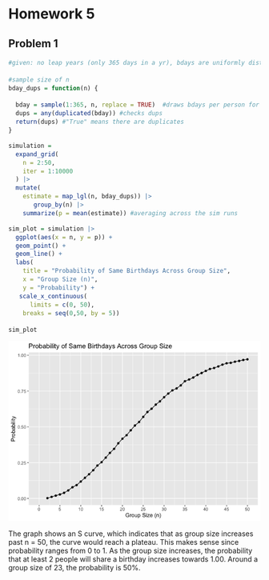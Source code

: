 Homework 5
================

## Problem 1

``` r
#given: no leap years (only 365 days in a yr), bdays are uniformly distributed over the year. 

#sample size of n
bday_dups = function(n) {
  
  bday = sample(1:365, n, replace = TRUE)  #draws bdays per person for size n
  dups = any(duplicated(bday)) #checks dups
  return(dups) #"True" means there are duplicates
}
```

``` r
simulation = 
  expand_grid(
    n = 2:50,
    iter = 1:10000
  ) |>
  mutate(
    estimate = map_lgl(n, bday_dups)) |>
       group_by(n) |> 
    summarize(p = mean(estimate)) #averaging across the sim runs
```

``` r
sim_plot = simulation |> 
  ggplot(aes(x = n, y = p)) + 
  geom_point() + 
  geom_line() +
  labs(
    title = "Probability of Same Birthdays Across Group Size",
    x = "Group Size (n)", 
    y = "Probability") +
   scale_x_continuous(
      limits = c(0, 50),
    breaks = seq(0,50, by = 5))

sim_plot
```

![](p8105_hw5_sjt2164_files/figure-gfm/sim%20plot-1.png)<!-- -->

The graph shows an S curve, which indicates that as group size increases
past n = 50, the curve would reach a plateau. This makes sense since
probability ranges from 0 to 1. As the group size increases, the
probability that at least 2 people will share a birthday increases
towards 1.00. Around a group size of 23, the probability is 50%.
